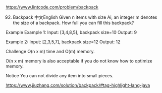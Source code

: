 https://www.lintcode.com/problem/backpack

92. Backpack
中文English
Given n items with size Ai, an integer m denotes the size of a backpack. How full you can fill this backpack?

Example
Example 1:
	Input:  [3,4,8,5], backpack size=10
	Output:  9

Example 2:
	Input:  [2,3,5,7], backpack size=12
	Output:  12
	
Challenge
O(n x m) time and O(m) memory.

O(n x m) memory is also acceptable if you do not know how to optimize memory.

Notice
You can not divide any item into small pieces.

https://www.jiuzhang.com/solution/backpack/#tag-highlight-lang-java
